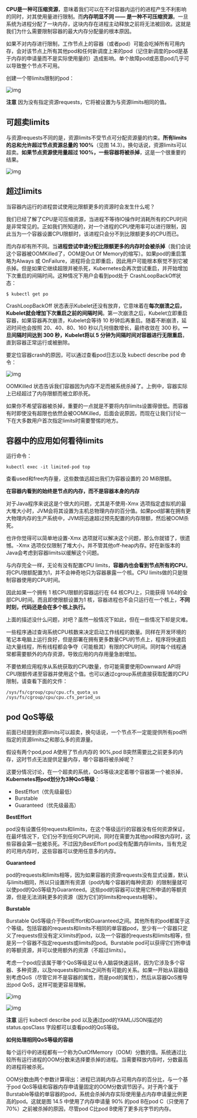 

**CPU是一种可压缩资源**，意味着我们可以在不对容器内运行的进程产生不利影响的同时，对其使用量进行限制。而**内存明显不同 —— 是一种不可压缩资源**。一旦系统为进程分配了一块内存，这块内存在进程主动释放之前将无法被回收。这就是我们为什么需要限制容器的最大内存分配量的根本原因。

如果不对内存进行限制，工作节点上的容器（或者pod）可能会吃掉所有可用内存，会对该节点上所有其他pod和任何新调度上来的pod（记住新调度的pod是基于内存的申请量而不是实际使用量的）造成影响。单个故障pod或恶意pod几乎可以导致整个节点不可用。



创建一个带limits限制的pod：

![img](assets/v2-6d58aafdb719c70188fef4d437e7d073_1440w.webp)

**注意** 因为没有指定资源requests，它将被设置为与资源limits相同的值。



## 可超卖limits

与资源requests不同的是，资源limits不受节点可分配资源量的约束。**所有limits的总和允许超过节点资源总量的 100%**（见图 14.3）。换句话说，资源limits可以超卖。**如果节点资源使用量超过 100%，一些容器将被杀掉**，这是一个很重要的结果。

![img](assets/v2-ac09d47fdeeedc1d0a45271649019dc7_1440w.png)

## 超过limits

当容器内运行的进程尝试使用比限额更多的资源时会发生什么呢？

我们已经了解了CPU是可压缩资源，当进程不等待IO操作时消耗所有的CPU时间是非常常见的。正如我们所知道的，对一个进程的CPU使用率可以进行限制，因此当为一个容器设置CPU限额时，该进程只会分不到比限额更多的CPU而已。

而内存却有所不同。当**进程尝试申请分配比限额更多的内存时会被杀掉**（我们会说这个容器被OOMKilled了，OOM是Out Of Memory的缩写）。如果pod的重启策略为Always 或 OnFailure，进程将会立即重启，因此用户可能根本察觉不到它被杀掉。但是如果它继续超限并被杀死，Kubernetes会再次尝试重启，并开始增加下次重启的间隔时间。这种情况下用户会看到pod处于 CrashLoopBackOff状态：

```shell
$ kubectl get po
```

CrashLoopBackOff 状态表示Kubelet还没有放弃，它意味着在**每次崩溃之后，Kubelet就会增加下次重启之前的间隔时间**。第一次崩溃之后，Kubelet立即重启容器，如果容器再次崩溃，Kubelet会等待 10 秒钟后再重启。随着不断崩溃，延迟时间也会按照 20、40、80、160 秒以几何倍数增长，最终收敛在 300 秒。**一旦间隔时间达到 300 秒，Kubelet将以 5 分钟为间隔时间对容器进行无限重启**，直到容器正常运行或被删除。

要定位容器crash的原因，可以通过查看pod日志以及 kubectl describe pod 命令：

![img](assets/v2-20980a1dffbd32b9b1e241ff8b4e0da2_1440w.webp)

OOMKilled 状态告诉我们容器因为内存不足而被系统杀掉了。上例中，容器实际上已经超过了内存限额而被立即杀死。

如果你不希望容器被杀掉，重要的一点就是不要将内存limits设置得很低。而容器有时即使没有超限也依然会被OOMKilled，后面会说原因，而现在让我们讨论一下在大多数用户首次指定limits时需要警惕的地方。

## 容器中的应用如何看待limits

运行命令：

```shell
kubectl exec -it limited-pod top
```

查看used和free内存量，这些数值远超出我们为容器设置的 20 MiB限额。

**在容器内看到的始终是节点的内存，而不是容器本身的内存**

对于Java程序来说这是个很大的问题，尤其是不使用-Xmx 选项指定虚拟机的最大堆大小时，JVM会将其设置为主机总物理内存的百分值。如果pod部署在拥有更大物理内存的生产系统中，JVM将迅速超过预先配置的内存限额，然后被OOM杀死。

也许你觉得可以简单地设置-Xmx 选项就可以解决这个问题，那么你就错了，很遗憾。-Xmx 选项仅仅限制了堆大小，并不管其他off-heap内存。好在新版本的Java会考虑到容器limits以缓解这个问题。

与内存完全一样，无论有没有配置CPU limits，**容器内也会看到节点所有的CPU**。将CPU限额配置为1，并不会神奇地只为容器暴露一个核。CPU limits做的只是限制容器使用的CPU时间。

因此如果一个拥有 1 核CPU限额的容器运行在 64 核CPU上，只能获得 1/64的全部CPU时间。而且即使限额设置为1 核，容器进程也不会只运行在一个核上，**不同时刻，代码还是会在多个核上执行。**

上面的描述没什么问题，对吧？虽然一般情况下如此，但在一些情况下却是灾难。

一些程序通过查询系统CPU核数来决定启动工作线程的数量。同样在开发环境的笔记本电脑上运行良好，但是部署在拥有更多数量CPU的节点上，程序将快速启动大量线程，所有线程都会争夺（可能极其）有限的CPU时间。同时每个线程通常都需要额外的内存资源，导致应用的内存用量急剧增加。

不要依赖应用程序从系统获取的CPU数量，你可能需要使用Downward API将CPU限额传递至容器并使用这个值。也可以通过cgroup系统直接获取配置的CPU限制，请查看下面的文件：

```shell
/sys/fs/cgroup/cpu/cpu.cfs_quota_us
/sys/fs/cgroup/cpu/cpu.cfs_period_us
```

## pod QoS等级

前面已经提到资源limits可以超卖，换句话说，一个节点不一定能提供所有pod所指定的资源limits之和那么多的资源量。

假设有两个pod,pod A使用了节点内存的 90%,pod B突然需要比之前更多的内存，这时节点无法提供足量内存，哪个容器将被杀掉呢？

这要分情况讨论，在一个超卖的系统，QoS等级决定着哪个容器第一个被杀掉，**Kubernetes将pod划分为3种QoS等级**：

- BestEffort（优先级最低）
- Burstable
- Guaranteed（优先级最高）



**BestEffort**

pod没有设置任何requests和limits，在这个等级运行的容器没有任何资源保证，在最坏情况下，它们分不到任何CPU时间，同时在需要为其他pod释放内存时，这些容器会第一批被杀死。不过因为BestEffort pod没有配置内存limits，当有充足的可用内存时，这些容器可以使用任意多的内存。

**Guaranteed**

pod的requests和limits相等，因为如果容器的资源requests没有显式设置，默认与limits相同，所以只设置所有资源（pod内每个容器的每种资源）的限制量就可以使pod的QoS等级为Guaranteed。这些pod的容器可以使用它所申请的等额资源，但是无法消耗更多的资源（因为它们的limits和requests相等）。

**Burstable**

Burstable QoS等级介于BestEffort和Guaranteed之间。其他所有的pod都属于这个等级。包括容器的requests和limits不相同的单容器pod，至少有一个容器只定义了requests但没有定义limits的pod，以及一个容器的requests和limits相等，但是另一个容器不指定requests或limits的pod。Burstable pod可以获得它们所申请的等额资源，并可以使用额外的资源（不超过limits）。



考虑一个pod应该属于哪个QoS等级足以令人脑袋快速运转，因为它涉及多个容器、多种资源，以及requests和limits之间所有可能的关系。如果一开始从容器级别考虑QoS（尽管它并不是容器的属性，而是pod的属性），然后从容器QoS推导出pod QoS，这样可能更容易理解。

![img](assets/v2-ccdaf4242b648d97e28d23989c43bcb6_720w.jpg)



![img](assets/v2-bc74d35cda9cea20ec6462192f79e29d_720w.jpg)

**注意** 运行 kubectl describe pod 以及通过pod的YAML/JSON描述的status.qosClass 字段都可以查看pod的QoS等级。



**如何处理相同QoS等级的容器**

每个运行中的进程都有一个称为OutOfMemory（OOM）分数的值。系统通过比较所有运行进程的OOM分数来选择要杀掉的进程。当需要释放内存时，分数最高的进程将被杀死。

OOM分数由两个参数计算得出：进程已消耗内存占可用内存的百分比，与一个基于pod QoS等级和容器内存申请量固定的OOM分数调节因子。对于两个属于Burstable等级的单容器的pod，系统会杀掉内存实际使用量占内存申请量比例更高的pod。这就是图 14.5 中使用了内存申请量 90% 的pod B在pod C（只使用了70%）之前被杀掉的原因，尽管pod C比pod B使用了更多兆字节的内存。

